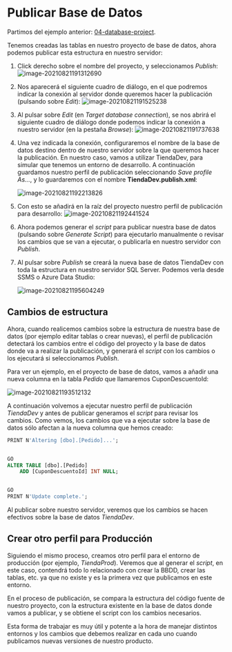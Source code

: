 # Publicar Base de Datos

Partimos del ejemplo anterior: [04-database-project](../04-database-project).

Tenemos creadas las tablas en nuestro proyecto de base de datos, ahora podemos publicar esta estructura en nuestro servidor:

1. Click derecho sobre el nombre del proyecto, y seleccionamos _Publish_:
   ![image-20210821191312690](.\images\publish.png)

2. Nos aparecerá el siguiente cuadro de diálogo, en el que podremos indicar la conexión al servidor donde queremos hacer la publicación (pulsando sobre _Edit_):
   ![image-20210821191525238](.\images\publish-1.png)

3. Al pulsar sobre _Edit_ (en _Target database connection_), se nos abrirá el siguiente cuadro de diálogo donde podemos indicar la conexión a nuestro servidor (en la pestaña _Browse_):
   ![image-20210821191737638](.\images\publish-2.png)

4. Una vez indicada la conexión, configuraremos el nombre de la base de datos destino dentro de nuestro servidor sobre la que queremos hacer la publicación. En nuestro caso, vamos a utilizar TiendaDev, para simular que tenemos un entorno de desarrollo. A continuación guardamos nuestro perfil de publicación seleccionando _Save profile As..._, y lo guardaremos con el nombre **TiendaDev.publish.xml**:

   ![image-20210821192213826](.\images\publish-3.png)

5. Con esto se añadirá en la raíz del proyecto nuestro perfil de publicación para desarrollo:
   ![image-20210821192441524](.\images\publish-4.png)

6. Ahora podemos generar el _script_ para publicar nuestra base de datos (pulsando sobre _Generate Script_) para ejecutarlo manualmente o revisar los cambios que se van a ejecutar, o publicarla en nuestro servidor con _Publish_.

7. Al pulsar sobre _Publish_ se creará la nueva base de datos TiendaDev con toda la estructura en nuestro servidor SQL Server. Podemos verla desde SSMS o Azure Data Studio:

   ![image-20210821195604249](.\images\database-published.png)

## Cambios de estructura

Ahora, cuando realicemos cambios sobre la estructura de nuestra base de datos (por ejemplo editar tablas o crear nuevas), el perfil de publicación detectará los cambios entre el código del proyecto y la base de datos donde va a realizar la publicación, y generará el _script_ con los cambios o los ejecutará si seleccionamos _Publish_.

Para ver un ejemplo, en el proyecto de base de datos, vamos a añadir una nueva columna en la tabla _Pedido_ que llamaremos CuponDescuentoId:

![image-20210821193512132](.\images\changes-1.png)

A continuación volvemos a ejecutar nuestro perfil de publicación _TiendaDev_ y antes de publicar generamos el _script_ para revisar los cambios. Como vemos, los cambios que va a ejecutar sobre la base de datos sólo afectan a la nueva columna que hemos creado:

```sql
PRINT N'Altering [dbo].[Pedido]...';


GO
ALTER TABLE [dbo].[Pedido]
    ADD [CuponDescuentoId] INT NULL;


GO
PRINT N'Update complete.';
```

Al publicar sobre nuestro servidor, veremos que los cambios se hacen efectivos sobre la base de datos _TiendaDev_.

## Crear otro perfil para Producción

Siguiendo el mismo proceso, creamos otro perfil para el entorno de producción (por ejemplo, _TiendaProd_). Veremos que al generar el _script_, en este caso, contendrá todo lo relacionado con crear la BBDD, crear las tablas, etc. ya que no existe y es la primera vez que publicamos en este entorno.

En el proceso de publicación, se compara la estructura del código fuente de nuestro proyecto, con la estructura existente en la base de datos donde vamos a publicar, y se obtiene el script con los cambios necesarios.

Esta forma de trabajar es muy útil y potente a la hora de manejar distintos entornos y los cambios que debemos realizar en cada uno cuando publicamos nuevas versiones de nuestro producto.
